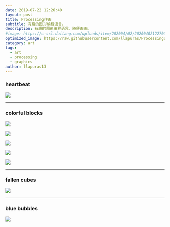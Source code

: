 ```yaml
---
date: 2019-07-22 12:26:40
layout: post
title: Processing作画
subtitle: 有趣的图形编程语言。
description: 有趣的图形编程语言。随便画画。
#image: https://c-ssl.duitang.com/uploads/item/202004/02/20200402122700_elsZt.thumb.600_0.jpeg
optimized_image: https://raw.githubusercontent.com/llapuras/ProcessingDraw/master/heartbeat/heartbeat.gif
category: art
tags:
  - art
  - processing
  - graphics
author: llapuras13
---
```


### heartbeat

![](https://raw.githubusercontent.com/llapuras/ProcessingDraw/master/heartbeat/heartbeat.gif)

<hr>

### colorful blocks

![](https://raw.githubusercontent.com/llapuras/ProcessingDraw/master/blocks/1.png)

![](https://raw.githubusercontent.com/llapuras/ProcessingDraw/master/blocks/2.png)

![](https://raw.githubusercontent.com/llapuras/ProcessingDraw/master/blocks/3.png)

![](https://raw.githubusercontent.com/llapuras/ProcessingDraw/master/blocks/4.png)

![](https://raw.githubusercontent.com/llapuras/ProcessingDraw/master/blocks/5.png)

<hr>

### fallen cubes

![](https://raw.githubusercontent.com/llapuras/ProcessingDraw/master/generativeArt/block003/block003.gif)

<hr>

### blue bubbles

![](https://github.com/llapuras/ProcessingDraw/blob/master/generativeArt/block002/block002.gif?raw=true)